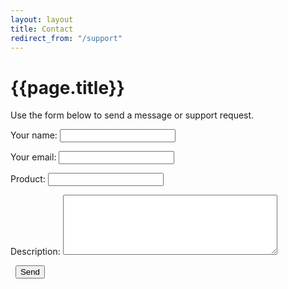 ```yaml
---
layout: layout
title: Contact
redirect_from: "/support"
---
```


{{page.title}}
===

Use the form below to send a message or support request.

<form action='http://getsimpleform.com/messages?form_api_token=e50faa7b927fdd868578ec19b747845a'
method='post'>
  <input type='hidden' name='redirect_to' value='http://www.david.cm/contact-thankyou_tmp' />
<p>
  <label>Your name:</label>
  <input type='text' name='name' maxlength=30 />
</p>
<p>
  <label>Your email:</label>
  <input type='email' name='email' maxlength=30 />
</p>
<p>
  <label>Product:</label>
  <input type='text' name='product' maxlength=30 />
</p>
<p>
  <label>Description:</label>
  <textarea name='message' cols=40 rows=6 maxlength=1500 wrap='soft'></textarea>
</p>
<p>
  <label>&nbsp;</label>
  <input type='submit' value='Send' />
</form>
